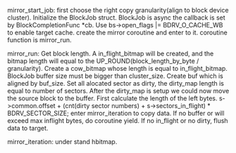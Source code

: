 mirror\_start\_job: first choose the right copy granularity\(align to block device cluster\). Initialize the BlockJob struct. BlockJob is async the callback is set by BlockCompletionFunc \*cb.  Use bs-&gt;open\_flags \|= BDRV\_O\_CACHE\_WB to enable target cache. create the mirror coroutine and enter to it. coroutine function is mirror\_run.

mirror\_run: Get block length.  A in\_flight\_bitmap will be created, and the bitmap length will equal to the UP\_ROUND\(block\_length\_by\_byte \/ granularity\). Create a cow\_bitmap whose length is equal to in\_flight\_bitmap. BlockJob buffer size must be bigger than cluster\_size. Create buf which is aligned by buf\_size. Set all alocated sector as dirty, the dirty\_map length is equal to number of sectors. After the dirty\_map is setup we could now move the source block to the buffer. First calculate the length of the left bytes. s-&gt;common.offset + \(cnt\(dirty sector numbers\) + s-&gt;sectors\_in\_flight\) \* BDRV\_SECTOR\_SIZE;  enter mirror\_iteration to copy data. If no buffer or will exceed max inflight bytes, do coroutine yield. If no in\_flight or no dirty, flush data to target.

mirror\_iteration: under stand hbitmap.



